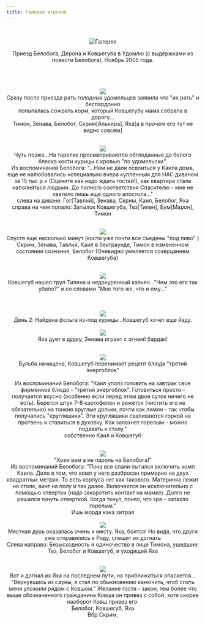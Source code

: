 ```yaml
---
title: Галерея игроков
---
```


&nbsp;

<p style='text-align: center'>
    <img src="/img/tit_gallery.jpg" alt='Галерея' />
</p>

<div align="center">Приезд Белобога, Дерона и Ковшегуба в Удомлю (с выдержками из повести Белобога). Ноябрь 2005 года.
<br>
<br>
<br>
<br>

<a href="/img_gallery/ydomlay/1.jpg"><img border=0 src="/img_gallery/ydomlay/1_sm.jpg"></a>
<br>Сразу после приезда рать голодных удомельцев заявила что "их рать" и беспардонно 
<br>попыталась сожрать корм, который Ковшегубу мама собрала в дорогу...
<br>Тимон, Зенава, Белобог, Скрим[Алькира], Яха[а в прочем его тут не видно совсем]
<br>
<br>

<a href="/img_gallery/ydomlay/2.jpg"><img border=0 src="/img_gallery/ydomlay/2_sm.jpg"></a>
<br>Чуть позже...На тарелке просматриваются обглоданные до белого блеска кости курицы с кровью "по удомельски".
<br>Из воспоминаний Белобога: "...Нам не дали освоиться у Каила дома, еще не налюбовались «специально вчера купленным для НАС диваном за 15 тыс.р.» (Оцените как надо ждать гостей!), как квартира стала наполняться людьми. До полного соответствия Спасителю - мне не хватило лишь еще одного апостола..."
<br>слева на диване: Гог[Тавлий], Зенава, Скрим, Каил, Белобог, Яха
<br>справа на чем попало: Затылок Ковшегуба, Тез[Тилен], Бум[Марон], Тимон
<br>
<br>

<a href="/img_gallery/ydomlay/3.jpg"><img border=0 src="/img_gallery/ydomlay/3_sm.jpg"></a>
<br>Спустя еще несколько минут (кости уже почти все съедены "под пиво" )
<br>Скрим, Зенава, Тавлий, Каил в бекграунде, Тимон в измененном состоянии сознания, Белобог (Очевидно умиляется созерцанием Ковшегуба)
<br>
<br>

<a href="/img_gallery/ydomlay/4.jpg"><img border=0 src="/img_gallery/ydomlay/4_sm.jpg"></a>
<br>Ковшегуб нашел труп Тилена и недокуренный кальян..."Чем это его так убило?" и со словами "Мне того же, что и ему..." 
<br>
<br>
<br>

<a href="/img_gallery/ydomlay/5.jpg"><img border=0 src="/img_gallery/ydomlay/5_sm.jpg"></a>
<br>День 2: Найдена фольга из-под курицы...Ковшегуб хочет еще йаду.
<br>
<br>
<a href="/img_gallery/ydomlay/6.jpg"><img border=0 src="/img_gallery/ydomlay/6_sm.jpg"></a>
<br>Яха дует в дудку, Зенава играет с огнем! бардак!
<br>
<br>

<a href="/img_gallery/ydomlay/7.jpg"><img border=0 src="/img_gallery/ydomlay/7_sm.jpg"></a>
<br>Бульба начищена, Ковшегуб перенимает рецепт блюда "третий энергоблок"<br> 
<br>Из воспоминаний Белобога: "Каил уполз готовить на завтрак свое фирменное блюдо - "третий энергоблок". Готовиться просто - получается вкусно (особенно если перед этим двое суток ничего не есть). Берется штук 7-8 картофелен и режется (чистить его не обязательно) на тонкие круглые дольки, почти как лимон - так чтобы получались "кругляшики". Эти кругляшики сваливаются горкой на протвень и ставиться в духовку. Как запахнет горелым - можно подавать к столу."
<br>собственно Каил и Ковшегуб
<br><br>

<a href="/img_gallery/ydomlay/8.jpg"><img border=0 src="/img_gallery/ydomlay/8_sm.jpg"></a>
<br>"Хрен вам а не пароль на Белобога!"
<br>Из воспоминаний Белобога: "Пока все спали пытался включить комп Каила. Дело в том, что комп у него разбросан примерно на двух квадратных метрах. То есть корпуса нет как такового. Материнка лежит на столе, винт на полу и так далее. Включается он исключительно с помощью отвертки (надо закоротить контакт на мамке). Долго не решался ткнуть отверткой. Когда ткнул, понял, что зря - запахло горелым." 
<br>Ишь морда кака хитрая 
<br><br>
<a href="/img_gallery/ydomlay/9.jpg"><img border=0 src="/img_gallery/ydomlay/9_sm.jpg"></a>
<br>Местная дурь оказалась очень к месту. Яха, боится! Но видя, что други уже отправились к Роду, спешит их догнать 
<br>Слева направо: Безысходность и одиночество в лице Тимона, ушедшие: Тез, Белобог и Ковшегуб, и уходящий Яха
<br><br>

<a href="/img_gallery/ydomlay/10.jpg"><img border=0 src="/img_gallery/ydomlay/10_sm.jpg"></a>
<br>Вот и догнал их Яха на последнем пути, но приближаться опасается...
<br>"Вернувшись из сауны, я стал по обыкновению канючить, чтоб спать меня уложили рядом с Ковшом." Желание гостя - закон, тем более что выше обозначенного гражданина Ковша он привез с собой, хотя скорее наоборот Ковш привез его.
<br>Белобог, Ковшегуб, Яха
<br>
Вбр Скрим, 
</div>
